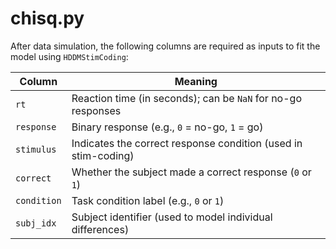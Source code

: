 # chisq.py 

After data simulation, the following columns are required as inputs to fit the model using `HDDMStimCoding`:

| Column   | Meaning                                                       |
|----------|---------------------------------------------------------------|
| `rt`     | Reaction time (in seconds); can be `NaN` for no-go responses |
| `response` | Binary response (e.g., `0` = no-go, `1` = go)               |
| `stimulus` | Indicates the correct response condition (used in stim-coding) |
| `correct`  | Whether the subject made a correct response (`0` or `1`)    |
| `condition` | Task condition label (e.g., `0` or `1`)                    |
| `subj_idx` | Subject identifier (used to model individual differences)  |

